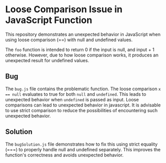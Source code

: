 # Loose Comparison Issue in JavaScript Function
This repository demonstrates an unexpected behavior in JavaScript when using loose comparison (==) with null and undefined values.

The `foo` function is intended to return 0 if the input is null, and input + 1 otherwise. However, due to how loose comparison works, it produces an unexpected result for undefined values.

## Bug
The `bug.js` file contains the problematic function. The loose comparison `x == null` evaluates to true for both `null` and `undefined`. This leads to unexpected behavior when `undefined` is passed as input. Loose comparisons can lead to unexpected behavior in javascript. It is advisable to use strict comparison to reduce the possibilities of encountering such unexpected behavior.

## Solution
The `bugSolution.js` file demonstrates how to fix this using strict equality (===) to properly handle null and undefined separately. This improves the function's correctness and avoids unexpected behavior.
